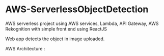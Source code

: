 # AWS-ServerlessObjectDetection

AWS serverless project using AWS services, Lambda, API Gateway, AWS Rekognition with simple front end using ReactJS

Web app detects the object in image uploaded.

AWS Architecture : 

